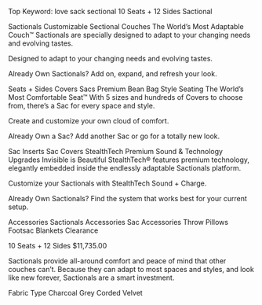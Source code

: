 Top Keyword: love sack sectional
10 Seats + 12 Sides Sactional

Sactionals
Customizable Sectional Couches
The World’s Most Adaptable Couch™
Sactionals are specially designed to adapt to your changing needs and evolving tastes.

Designed to adapt to your changing needs and evolving tastes.

Already Own Sactionals?
Add on, expand, and refresh your look.

Seats + Sides
Covers
Sacs
Premium Bean Bag Style Seating
The World’s Most Comfortable Seat™
With 5 sizes and hundreds of Covers to choose from, there’s a Sac for every space and style.

Create and customize your own cloud of comfort.

Already Own a Sac?
Add another Sac or go for a totally new look.

Sac Inserts
Sac Covers
StealthTech
Premium Sound & Technology Upgrades
Invisible is Beautiful
StealthTech® features premium technology, elegantly embedded inside the endlessly adaptable Sactionals platform.

Customize your Sactionals with StealthTech Sound + Charge.

Already Own Sactionals?
Find the system that works best for your current setup.

Accessories
Sactionals Accessories
Sac Accessories
Throw Pillows
Footsac Blankets
Clearance

10 Seats + 12 Sides
$11,735.00

Sactionals provide all-around comfort and peace of mind that other couches can’t. Because they can adapt to most spaces and styles, and look like new forever, Sactionals are a smart investment.

Fabric Type
Charcoal Grey Corded Velvet